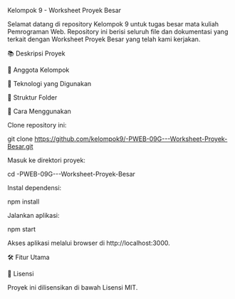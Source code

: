 Kelompok 9 - Worksheet Proyek Besar

Selamat datang di repository Kelompok 9 untuk tugas besar mata kuliah Pemrograman Web. Repository ini berisi seluruh file dan dokumentasi yang terkait dengan Worksheet Proyek Besar yang telah kami kerjakan.

📚 Deskripsi Proyek


👥 Anggota Kelompok


🚀 Teknologi yang Digunakan



📂 Struktur Folder



🔧 Cara Menggunakan

Clone repository ini:

git clone https://github.com/kelompok9/-PWEB-09G---Worksheet-Proyek-Besar.git

Masuk ke direktori proyek:

cd -PWEB-09G---Worksheet-Proyek-Besar

Instal dependensi:

npm install

Jalankan aplikasi:

npm start

Akses aplikasi melalui browser di http://localhost:3000.

🛠 Fitur Utama


📜 Lisensi

Proyek ini dilisensikan di bawah Lisensi MIT.
